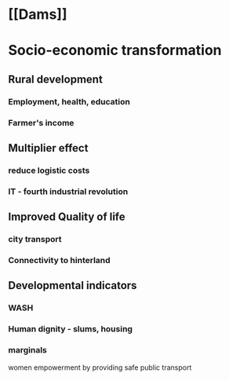# [[Dams]]
# Socio-economic transformation
## Rural development
### Employment, health, education
### Farmer's income
## Multiplier effect
### reduce logistic costs
### IT - fourth industrial revolution
## Improved Quality of life
### city transport 
### Connectivity to hinterland
## Developmental indicators
### WASH 
### Human dignity - slums, housing
### marginals
women empowerment by providing safe public transport